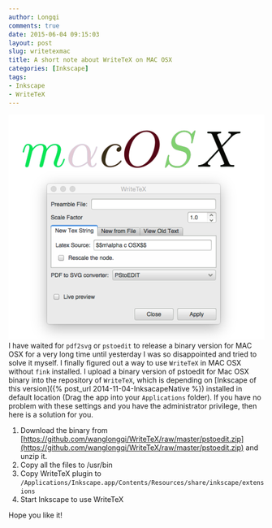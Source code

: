 ```yaml
---
author: Longqi
comments: true
date: 2015-06-04 09:15:03
layout: post
slug: writetexmac
title: A short note about WriteTeX on MAC OSX
categories: [Inkscape]
tags:
- Inkscape
- WriteTeX
---
```

![macwritetex](/public/images/macwritetex.png)
I have waited for `pdf2svg` or `pstoedit` to release a binary version for MAC OSX for a very long time until yesterday I was so disappointed and tried to solve it myself. I finally figured out a way to use `WriteTeX` in MAC OSX without `fink` installed. I upload a binary version of pstoedit for Mac OSX binary into the repository of `WriteTeX`, which is depending on [Inkscape of this version]({% post_url 2014-11-04-InksacapeNative %}) installed in default location (Drag the app into your `Applications` folder). If you have no problem with these settings and you have the administrator privilege, then here is a solution for you.

1. Download the binary from [https://github.com/wanglongqi/WriteTeX/raw/master/pstoedit.zip](https://github.com/wanglongqi/WriteTeX/raw/master/pstoedit.zip) and unzip it.
2. Copy all the files to /usr/bin
3. Copy WriteTeX plugin to `/Applications/Inkscape.app/Contents/Resources/share/inkscape/extensions`
4. Start Inkscape to use WriteTeX

Hope you like it!
